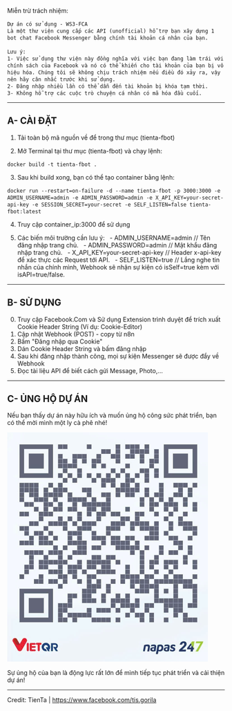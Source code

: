 Miễn trừ trách nhiệm:
```text
Dự án có sử dụng - WS3-FCA
Là một thư viện cung cấp các API (unofficial) hỗ trợ bạn xây dựng 1 bot chat Facebook Messenger bằng chính tài khoản cá nhân của bạn.

Lưu ý:
1- Việc sử dụng thư viện này đồng nghĩa với việc bạn đang làm trái với chính sách của Facebook và nó có thể khiến cho tài khoản của bạn bị vô hiệu hóa. Chúng tôi sẽ không chịu trách nhiệm nếu điều đó xảy ra, vậy nên hãy cân nhắc trước khi sử dụng.
2- Đăng nhập nhiều lần có thể dẫn đến tài khoản bị khóa tạm thời.
3- Không hỗ trợ các cuộc trò chuyện cá nhân có mã hóa đầu cuối.
````

-----

## A- CÀI ĐẶT

1.  Tải toàn bộ mã nguồn về để trong thư mục (tienta-fbot)

2.  Mở Terminal tại thư mục (tienta-fbot) và chạy lệnh:

<!-- end list -->

```cli
docker build -t tienta-fbot .
```

3.  Sau khi build xong, bạn có thể tạo container bằng lệnh:

<!-- end list -->

```cli
docker run --restart=on-failure -d --name tienta-fbot -p 3000:3000 -e ADMIN_USERNAME=admin -e ADMIN_PASSWORD=admin -e X_API_KEY=your-secret-api-key -e SESSION_SECRET=your-secret -e SELF_LISTEN=false tienta-fbot:latest
```

4.  Truy cập container\_ip:3000 để sử dụng

5.  Các biến môi trường cần lưu ý:
      - ADMIN\_USERNAME=admin // Tên đăng nhập trang chủ.
      - ADMIN\_PASSWORD=admin // Mật khẩu đăng nhập trang chủ.
      - X\_API\_KEY=your-secret-api-key // Header x-api-key để xác thực các Request tới API.
      - SELF\_LISTEN=true // Lắng nghe tin nhắn của chính mình, Webhook sẽ nhận sự kiện có isSelf=true kèm với isAPI=true/false.

-----

## B- SỬ DỤNG

0.  Truy cập Facebook.Com và Sử dụng Extension trình duyệt để trích xuất Cookie Header String (Ví dụ: Cookie-Editor)
1.  Cập nhật Webhook (POST) - copy từ n8n
2.  Bấm "Đăng nhập qua Cookie"
3.  Dán Cookie Header String và bấm đăng nhập
4.  Sau khi đăng nhập thành công, mọi sự kiện Messenger sẽ được đẩy về Webhook
5.  Đọc tài liệu API để biết cách gửi Message, Photo,...

-----

## C- ỦNG HỘ DỰ ÁN

Nếu bạn thấy dự án này hữu ích và muốn ủng hộ công sức phát triển, bạn có thể mời mình một ly cà phê nhé\!

![Alt text](qr.png)

Sự ủng hộ của bạn là động lực rất lớn để mình tiếp tục phát triển và cải thiện dự án\!

-----

Credit: TienTa | https://www.facebook.com/tis.gorila

```
